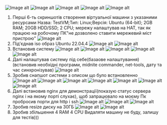 ![Image alt](https://github.com/Fomka27/DevOps/blob/lecture3/Screenshot_1.jpg)
![Image alt](https://github.com/Fomka27/DevOps/blob/lecture3/Screenshot_2.jpg)
![Image alt](https://github.com/Fomka27/DevOps/blob/lecture3/Screenshot_3.jpg)
![Image alt](https://github.com/Fomka27/DevOps/blob/lecture3/Screenshot_4.jpg)
![Image alt](https://github.com/Fomka27/DevOps/blob/lecture3/Screenshot_5.jpg)
1) Перші 6-ть скриншотів створення віртуальної машини з указаними ресурсами
Назва: TestVM;Тип: Linux;Версія: Ubuntu (64-bit); 2GB RAM; 20GB HDD/SSD; 2 CPU; мережу налаштував на НАТ, так як працюю на робочому ПК"не дозволено ставити мережевий міст пристрою"
![Image alt](https://github.com/Fomka27/DevOps/blob/lecture3/Screenshot_6.jpg)
2) Під'єднав iso образ Ubuntu 22.04.4
![Image alt](https://github.com/Fomka27/DevOps/blob/lecture3/Screenshot_7.jpg)
![Image alt](https://github.com/Fomka27/DevOps/blob/lecture3/Screenshot_8.jpg)
3) Встановив систему
![Image alt](https://github.com/Fomka27/DevOps/blob/lecture3/Screenshot_9.jpg)
![Image alt](https://github.com/Fomka27/DevOps/blob/lecture3/Screenshot_10.jpg)
![Image alt](https://github.com/Fomka27/DevOps/blob/lecture3/Screenshot_11.jpg)
![Image alt](https://github.com/Fomka27/DevOps/blob/lecture3/Screenshot_12.jpg)
![Image alt](https://github.com/Fomka27/DevOps/blob/lecture3/Screenshot_13.jpg)
4) Далі налаштував систему під себе(базаове налаштування)(встановив необхідні програми, midnite commander, net-tools, дату та час синхронізував)
![Image alt](https://github.com/Fomka27/DevOps/blob/lecture3/Screenshot_14.jpg)
5) Зробив снапшот системи з описом що було встановленно
![Image alt](https://github.com/Fomka27/DevOps/blob/lecture3/Screenshot_15.jpg)
![Image alt](https://github.com/Fomka27/DevOps/blob/lecture3/Screenshot_16.jpg)
![Image alt](https://github.com/Fomka27/DevOps/blob/lecture3/Screenshot_17.jpg)
![Image alt](https://github.com/Fomka27/DevOps/blob/lecture3/Screenshot_18.jpg)
![Image alt](https://github.com/Fomka27/DevOps/blob/lecture3/Screenshot_19.jpg)
![Image alt](https://github.com/Fomka27/DevOps/blob/lecture3/Screenshot_20.jpg)
![Image alt](https://github.com/Fomka27/DevOps/blob/lecture3/Screenshot_21.jpg)
6) Далі встановив nginx для демонстрації(показую статус сервера nginx і на якому порті слухає), щоб запрацювало на моєму Пк пробросив порти для http і ssh
![Image alt](https://github.com/Fomka27/DevOps/blob/lecture3/Screenshot_22.jpg)
![Image alt](https://github.com/Fomka27/DevOps/blob/lecture3/Screenshot_23.jpg)
![Image alt](https://github.com/Fomka27/DevOps/blob/lecture3/Screenshot_24.jpg)
7) Зробив resize диску на 30ГБ
![Image alt](https://github.com/Fomka27/DevOps/blob/lecture3/Screenshot_25.jpg)
![Image alt](https://github.com/Fomka27/DevOps/blob/lecture3/Screenshot_26.jpg)
8) Зробив збільшення 4 RAM 4 CPU
Видаляти машину не буду, залишу для тестів)))

